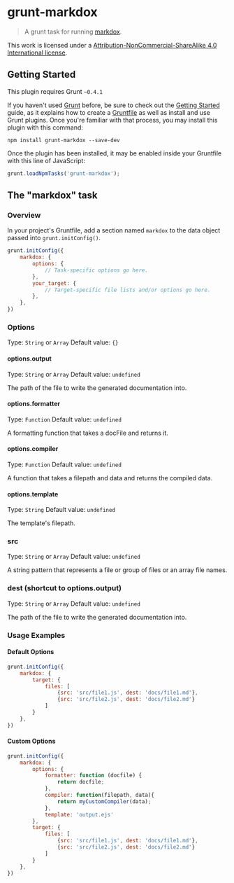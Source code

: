 # grunt-markdox

> A grunt task for running [markdox](https://github.com/cbou/markdox).

This work is licensed under a [Attribution-NonCommercial-ShareAlike 4.0 International
license](https://gist.githubusercontent.com/ryansmith94/b947ee33d7bfffff9d16/raw/bcd4b00739543c4a215a1f60538d899e2c22cdfd/BY-NC-SA.txt).


## Getting Started
This plugin requires Grunt `~0.4.1`

If you haven't used [Grunt](http://gruntjs.com/) before, be sure to check out the [Getting Started](http://gruntjs.com/getting-started) guide, as it explains how to create a [Gruntfile](http://gruntjs.com/sample-gruntfile) as well as install and use Grunt plugins. Once you're familiar with that process, you may install this plugin with this command:

```shell
npm install grunt-markdox --save-dev
```

Once the plugin has been installed, it may be enabled inside your Gruntfile with this line of JavaScript:

```js
grunt.loadNpmTasks('grunt-markdox');
```

## The "markdox" task

### Overview
In your project's Gruntfile, add a section named `markdox` to the data object passed into `grunt.initConfig()`.

```js
grunt.initConfig({
    markdox: {
        options: {
            // Task-specific options go here.
        },
        your_target: {
            // Target-specific file lists and/or options go here.
        },
    },
})
```

### Options
Type: `String` or `Array`
Default value: `{}`

#### options.output
Type: `String` or `Array`
Default value: `undefined`

The path of the file to write the generated documentation into.

#### options.formatter
Type: `Function`
Default value: `undefined`

A formatting function that takes a docFile and returns it.

#### options.compiler
Type: `Function`
Default value: `undefined`

A function that takes a filepath and data and returns the compiled data.

#### options.template
Type: `String`
Default value: `undefined`

The template's filepath.

### src
Type: `String` or `Array`
Default value: `undefined`

A string pattern that represents a file or group of files or an array file names.

### dest (shortcut to options.output)
Type: `String` or `Array`
Default value: `undefined`

The path of the file to write the generated documentation into.

### Usage Examples

#### Default Options

```js
grunt.initConfig({
    markdox: {
        target: {
            files: [
                {src: 'src/file1.js', dest: 'docs/file1.md'},
                {src: 'src/file2.js', dest: 'docs/file2.md'}
            ]
        }
    },
})
```

#### Custom Options

```js
grunt.initConfig({
    markdox: {
        options: {
            formatter: function (docfile) {
                return docfile;
            },
            compiler: function(filepath, data){
                return myCustomCompiler(data);
            },
            template: 'output.ejs'
        },
        target: {
            files: [
                {src: 'src/file1.js', dest: 'docs/file1.md'},
                {src: 'src/file2.js', dest: 'docs/file2.md'}
            ]
        }
    },
})
```
